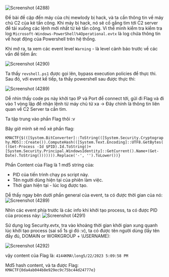 ![Screenshot (4288)](https://github.com/NVex0/uWU/assets/113530029/4cf16ae0-57d0-42c0-a369-0c578f129639)

Đề bài đề cập đến máy của chị mewlody bị hack, và ta cần thông tin về máy chủ C2 của kẻ tấn công. Khi máy bị hack, nó sẽ cố gắng tìm tới C2 server để tải xuống các lệnh mới nhất từ kẻ tấn công. Vì thế mình kiểm tra kiểm tra log `Microsoft-Windows-PowerShell%4Operational.evtx` là log chứa thông tin về hoạt động của Powershell trên hệ thống.

Khi mở ra, ta xem các event level `Warning` - là level cảnh báo trước về các vấn đề tiềm ẩn:

![Screenshot (4290)](https://github.com/NVex0/uWU/assets/113530029/60bf0889-94d1-467b-bd85-efb97f9a11dd)

Ta thấy `revshell.ps1` được gọi lên,  bypass execution policies để thực thi. Sau đó, với event kế tiếp, ta thấy powershell sau được thực thi:

![Screenshot (4289)](https://github.com/NVex0/uWU/assets/113530029/0759ca82-66d0-4add-ba17-e73c6b643cc9)

Dễ nhìn thấy code ps này khởi tạo IP và Port để connect tới, gửi đi Flag và đi vào 1 vòng lặp để nhận lệnh từ máy chủ từ xa -> Đây chính là thông tin liên quan về C2 Server ta cần tìm. 

Ta tập trung vào phần Flag thôi :v 

Bây giờ mình sẽ mổ xẻ phần flag:

 `KMACTF{$(([System.BitConverter]::ToString(([System.Security.Cryptography.MD5]::Create()).ComputeHash(([System.Text.Encoding]::UTF8.GetBytes(((Get-Process -Id $PID).Id.ToString()+[System.Security.Principal.WindowsIdentity]::GetCurrent().Name+(Get-Date).ToString())))))).Replace('-', '').ToLower())}`

Phần Content của Flag là 1 md5 string của:  
+ PID của tiến trình chạy ps script này.
+ Tên người dùng hiện tại của phiên làm việc.
+ Thời gian hiện tại - lúc log được tạo.

Dễ thấy ngay bên dưới phần general của event, ta có được thời gian của nó:   ![Screenshot (4289)](https://github.com/NVex0/uWU/assets/113530029/05b29957-3b9d-49af-9cfc-9577e161e309)

Nhìn các event phía trước là các info khi khởi tạo process, ta có được PID của process này: ![Screenshot (4291)](https://github.com/NVex0/uWU/assets/113530029/cc5bb7c9-8451-4302-bade-c9916f82348a)

Sử dụng log Security.evtx, tra vào khoảng thời gian khởi gian xung quanh lúc khởi tạo process (sai số 1s gì đó :v), ta có được tên người dùng (lấy tên đầy đủ, DOMAIN or WORKGROUP + \USERNAME):

![Screenshot (4292)](https://github.com/NVex0/uWU/assets/113530029/c7ceee71-9fcc-4ce3-aa89-af8f7c6d7bb2)

vậy content của Flag là: `4144KMA\long5/22/2023 5:09:58 PM`

Md5 hash content, và ta được Flag: `KMACTF{0da4ab044b8e929ec9c75bc44d24777e}`
